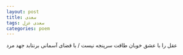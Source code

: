 ```yaml
---
layout: post
title: سعدی
tags: سعدی غزل
categories: poem
---
```


عقل را با عشق خوبان طاقت سرپنجه نیست / با قضای آسمانی برنتابد جهد مرد
